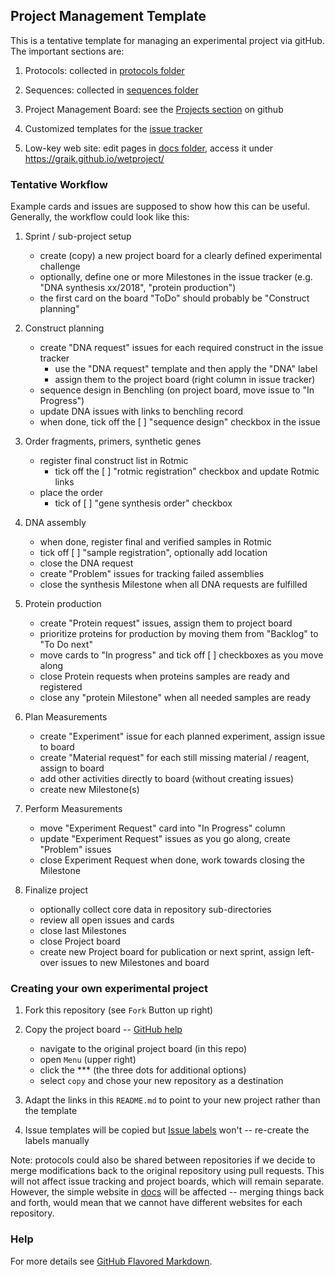 ## Project Management Template

This is a tentative template for managing an experimental project via gitHub. The important sections are:

  1. Protocols: collected in [protocols folder](protocols)

  2. Sequences: collected in [sequences folder](sequences)

  3. Project Management Board: see the [Projects section](https://github.com/graik/wetproject/projects) on github

  4. Customized templates for the [issue tracker](https://github.com/graik/wetproject/issues)

  5. Low-key web site: edit pages in [docs folder](docs), access it under https://graik.github.io/wetproject/

### Tentative Workflow

Example cards and issues are supposed to show how this can be useful. Generally, the workflow could look like this:

  1. Sprint / sub-project setup
      - create (copy) a new project board for a clearly defined experimental challenge
      - optionally, define one or more Milestones in the issue tracker (e.g. "DNA synthesis xx/2018", "protein production")
      - the first card on the board "ToDo" should probably be "Construct planning"
      
  2. Construct planning
      - create "DNA request" issues for each required construct in the issue tracker
          - use the "DNA request" template and then apply the "DNA" label
          - assign them to the project board (right column in issue tracker)
      - sequence design in Benchling (on project board, move issue to "In Progress")
      - update DNA issues with links to benchling record
      - when done, tick off the [ ] "sequence design" checkbox in the issue
     
  3. Order fragments, primers, synthetic genes
      - register final construct list in Rotmic
          - tick off the [ ] "rotmic registration" checkbox and update Rotmic links
      - place the order
          - tick of [ ] "gene synthesis order" checkbox
      
  4. DNA assembly
      - when done, register final and verified samples in Rotmic
      - tick off [ ] "sample registration", optionally add location
      - close the DNA request
      - create "Problem" issues for tracking failed assemblies 
      - close the synthesis Milestone when all DNA requests are fulfilled
      
  5. Protein production
      - create "Protein request" issues, assign them to project board
      - prioritize proteins for production by moving them from "Backlog" to "To Do next"
      - move cards to "In progress" and tick off [ ] checkboxes as you move along
      - close Protein requests when proteins samples are ready and registered
      - close any "protein Milestone" when all needed samples are ready
  
  6. Plan Measurements
      - create "Experiment" issue for each planned experiment, assign issue to board
      - create "Material request" for each still missing material / reagent, assign to board
      - add other activities directly to board (without creating issues)
      - create new Milestone(s)

  7. Perform Measurements
      - move "Experiment Request" card into "In Progress" column
      - update "Experiment Request" issues as you go along, create "Problem" issues
      - close Experiment Request when done, work towards closing the Milestone
  
  8. Finalize project
      - optionally collect core data in repository sub-directories
      - review all open issues and cards
      - close last Milestones
      - close Project board
      - create new Project board for publication or next sprint, assign left-over issues to new Milestones and board

### Creating your own experimental project

  1. Fork this repository (see `Fork` Button up right)
  
  2. Copy the project board -- [GitHub help](https://help.github.com/articles/copying-a-project-board/)
  
      - navigate to the original project board (in this repo)
      - open `Menu` (upper right)
      - click the *** (the three dots for additional options)
      - select `copy` and chose your new repository as a destination

  3. Adapt the links in this `README.md` to point to your new project rather than the template
  
  4. Issue templates will be copied but [Issue labels](https://github.com/graik/wetproject/labels) won't -- re-create the labels manually
  
Note: protocols could also be shared between repositories if we decide to merge modifications back to the original repository using pull requests. This will not affect issue tracking and project boards, which will remain separate. However, the simple website in [docs](docs) will be affected -- merging things back and forth, would mean that we cannot have different websites for each repository.

### Help

For more details see [GitHub Flavored Markdown](https://guides.github.com/features/mastering-markdown/).

